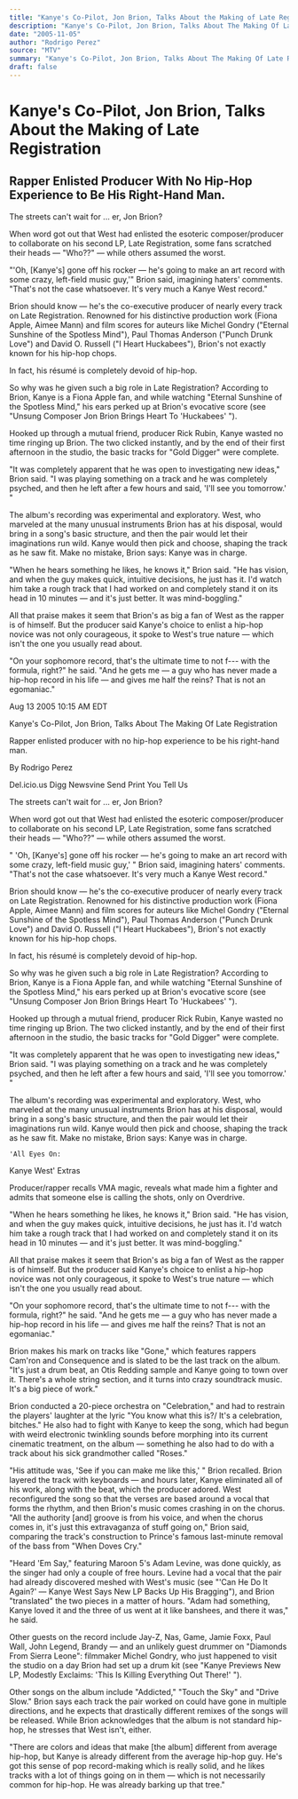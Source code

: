 ```yaml
---
title: "Kanye's Co-Pilot, Jon Brion, Talks About the Making of Late Registration"
description: "Kanye's Co-Pilot, Jon Brion, Talks About The Making Of Late Registration Rapper enlisted the esoteric composer/producer to collaborate on his second LP, Late Registration. Brion says he's not exactly ..."
date: "2005-11-05"
author: "Rodrigo Perez"
source: "‌MTV"
summary: "Kanye's Co-Pilot, Jon Brion, Talks About The Making Of Late Registration Rapper enlisted the esoteric composer/producer to collaborate on his second LP, Late Registration. Brion says he's not exactly known for his hip-hop chops. In fact, his résumé is completely devoid of Hip-hop."
draft: false
---
```


# Kanye's Co-Pilot, Jon Brion, Talks About the Making of Late Registration

## Rapper Enlisted Producer With No Hip-Hop Experience to Be His Right-Hand Man.

The streets can't wait for ... er, Jon Brion?

When word got out that West had enlisted the esoteric composer/producer to collaborate on his second LP, Late Registration, some fans scratched their heads — "Who??" — while others assumed the worst.

"'Oh, [Kanye's] gone off his rocker — he's going to make an art record with some crazy, left-field music guy,'" Brion said, imagining haters' comments. "That's not the case whatsoever. It's very much a Kanye West record."

Brion should know — he's the co-executive producer of nearly every track on Late Registration. Renowned for his distinctive production work (Fiona Apple, Aimee Mann) and film scores for auteurs like Michel Gondry ("Eternal Sunshine of the Spotless Mind"), Paul Thomas Anderson ("Punch Drunk Love") and David O. Russell ("I Heart Huckabees"), Brion's not exactly known for his hip-hop chops.

In fact, his résumé is completely devoid of hip-hop.

So why was he given such a big role in Late Registration? According to Brion, Kanye is a Fiona Apple fan, and while watching "Eternal Sunshine of the Spotless Mind," his ears perked up at Brion's evocative score (see "Unsung Composer Jon Brion Brings Heart To 'Huckabees' ").

Hooked up through a mutual friend, producer Rick Rubin, Kanye wasted no time ringing up Brion. The two clicked instantly, and by the end of their first afternoon in the studio, the basic tracks for "Gold Digger" were complete.

"It was completely apparent that he was open to investigating new ideas," Brion said. "I was playing something on a track and he was completely psyched, and then he left after a few hours and said, 'I'll see you tomorrow.' "

The album's recording was experimental and exploratory. West, who marveled at the many unusual instruments Brion has at his disposal, would bring in a song's basic structure, and then the pair would let their imaginations run wild. Kanye would then pick and choose, shaping the track as he saw fit. Make no mistake, Brion says: Kanye was in charge.

"When he hears something he likes, he knows it," Brion said. "He has vision, and when the guy makes quick, intuitive decisions, he just has it. I'd watch him take a rough track that I had worked on and completely stand it on its head in 10 minutes — and it's just better. It was mind-boggling."

All that praise makes it seem that Brion's as big a fan of West as the rapper is of himself. But the producer said Kanye's choice to enlist a hip-hop novice was not only courageous, it spoke to West's true nature — which isn't the one you usually read about.

"On your sophomore record, that's the ultimate time to not f--- with the formula, right?" he said. "And he gets me — a guy who has never made a hip-hop record in his life — and gives me half the reins? That is not an egomaniac."

Aug 13 2005 10:15 AM EDT

Kanye's Co-Pilot, Jon Brion, Talks About The Making Of Late Registration

Rapper enlisted producer with no hip-hop experience to be his right-hand man.

By Rodrigo Perez

Del.icio.us Digg Newsvine Send Print You Tell Us

The streets can't wait for ... er, Jon Brion?

When word got out that West had enlisted the esoteric composer/producer to collaborate on his second LP, Late Registration, some fans scratched their heads — "Who??" — while others assumed the worst.

" 'Oh, [Kanye's] gone off his rocker — he's going to make an art record with some crazy, left-field music guy,' " Brion said, imagining haters' comments. "That's not the case whatsoever. It's very much a Kanye West record."

Brion should know — he's the co-executive producer of nearly every track on Late Registration. Renowned for his distinctive production work (Fiona Apple, Aimee Mann) and film scores for auteurs like Michel Gondry ("Eternal Sunshine of the Spotless Mind"), Paul Thomas Anderson ("Punch Drunk Love") and David O. Russell ("I Heart Huckabees"), Brion's not exactly known for his hip-hop chops.

In fact, his résumé is completely devoid of hip-hop.

So why was he given such a big role in Late Registration? According to Brion, Kanye is a Fiona Apple fan, and while watching "Eternal Sunshine of the Spotless Mind," his ears perked up at Brion's evocative score (see "Unsung Composer Jon Brion Brings Heart To 'Huckabees' ").

Hooked up through a mutual friend, producer Rick Rubin, Kanye wasted no time ringing up Brion. The two clicked instantly, and by the end of their first afternoon in the studio, the basic tracks for "Gold Digger" were complete.

"It was completely apparent that he was open to investigating new ideas," Brion said. "I was playing something on a track and he was completely psyched, and then he left after a few hours and said, 'I'll see you tomorrow.' "

The album's recording was experimental and exploratory. West, who marveled at the many unusual instruments Brion has at his disposal, would bring in a song's basic structure, and then the pair would let their imaginations run wild. Kanye would then pick and choose, shaping the track as he saw fit. Make no mistake, Brion says: Kanye was in charge.

	'All Eyes On:

Kanye West' Extras

Producer/rapper recalls VMA magic, reveals what made him a fighter and admits that someone else is calling the shots, only on Overdrive.

"When he hears something he likes, he knows it," Brion said. "He has vision, and when the guy makes quick, intuitive decisions, he just has it. I'd watch him take a rough track that I had worked on and completely stand it on its head in 10 minutes — and it's just better. It was mind-boggling."

All that praise makes it seem that Brion's as big a fan of West as the rapper is of himself. But the producer said Kanye's choice to enlist a hip-hop novice was not only courageous, it spoke to West's true nature — which isn't the one you usually read about.

"On your sophomore record, that's the ultimate time to not f--- with the formula, right?" he said. "And he gets me — a guy who has never made a hip-hop record in his life — and gives me half the reins? That is not an egomaniac."

Brion makes his mark on tracks like "Gone," which features rappers Cam'ron and Consequence and is slated to be the last track on the album. "It's just a drum beat, an Otis Redding sample and Kanye going to town over it. There's a whole string section, and it turns into crazy soundtrack music. It's a big piece of work."

Brion conducted a 20-piece orchestra on "Celebration," and had to restrain the players' laughter at the lyric "You know what this is?/ It's a celebration, bitches." He also had to fight with Kanye to keep the song, which had begun with weird electronic twinkling sounds before morphing into its current cinematic treatment, on the album — something he also had to do with a track about his sick grandmother called "Roses."

"His attitude was, 'See if you can make me like this,' " Brion recalled. Brion layered the track with keyboards — and hours later, Kanye eliminated all of his work, along with the beat, which the producer adored. West reconfigured the song so that the verses are based around a vocal that forms the rhythm, and then Brion's music comes crashing in on the chorus. "All the authority [and] groove is from his voice, and when the chorus comes in, it's just this extravaganza of stuff going on," Brion said, comparing the track's construction to Prince's famous last-minute removal of the bass from "When Doves Cry."

"Heard 'Em Say," featuring Maroon 5's Adam Levine, was done quickly, as the singer had only a couple of free hours. Levine had a vocal that the pair had already discovered meshed with West's music (see "'Can He Do It Again?' — Kanye West Says New LP Backs Up His Bragging"), and Brion "translated" the two pieces in a matter of hours. "Adam had something, Kanye loved it and the three of us went at it like banshees, and there it was," he said.

Other guests on the record include Jay-Z, Nas, Game, Jamie Foxx, Paul Wall, John Legend, Brandy — and an unlikely guest drummer on "Diamonds From Sierra Leone": filmmaker Michel Gondry, who just happened to visit the studio on a day Brion had set up a drum kit (see "Kanye Previews New LP, Modestly Exclaims: 'This Is Killing Everything Out There!' ").

Other songs on the album include "Addicted," "Touch the Sky" and "Drive Slow." Brion says each track the pair worked on could have gone in multiple directions, and he expects that drastically different remixes of the songs will be released. While Brion acknowledges that the album is not standard hip-hop, he stresses that West isn't, either.

"There are colors and ideas that make [the album] different from average hip-hop, but Kanye is already different from the average hip-hop guy. He's got this sense of pop record-making which is really solid, and he likes tracks with a lot of things going on in them — which is not necessarily common for hip-hop. He was already barking up that tree."
